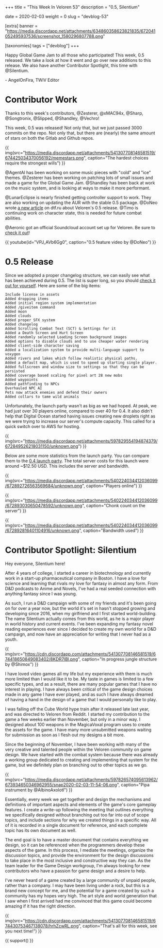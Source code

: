 +++
title = "This Week In Veloren 53"
description = "0.5, Silentium"

date = 2020-02-03
weight = 0
slug = "devblog-53"

[extra]
banner = "https://media.discordapp.net/attachments/634860358623821835/672041052495937536/screenshot_1580296807788.png"

[taxonomies]
tags = ["devblog"]
+++

Happy Global Game Jam to all those who participated! This week, 0.5 released. We take a look at how it went and go over new additions to this release. We also have another Contributor Spotlight, this time with @Silentium.

\- AngelOnFira, TWiV Editor

# Contributor Work

Thanks to this week's contributors, @Zesterer, @xMAC94x, @Sharp, @Songtronix, @Slipped, @Shandley, @Vechro!

This week, 0.5 was released! Not only that, but we just passed 3000 commits on the repo. Not only that, but there are (nearly) the same amount of stars on both the Gitlab and Github repos.

{{ img(src="https://media.discordapp.net/attachments/541307708146581519/674425034370056192/memestars.png", caption="The hardest choices require the strongest wills") }}

@AgentAl has been working on some music pieces with "cold" and "ice" themes. @Zesterer has been working on patching lots of small issues and made a game for the Global Game Jam. @Shandley has been back at work on the music system, and is looking at ways to make it more performant.

@LunarEclipse is nearly finished getting controller support to work. They are also working on updating the AUR with the stable 0.5 package. @DoNeo wrote [a new article](https://dtf.ru/indie/99140-reliz-versii-0-5-dlya-veloren) on dtf.ru about Veloren's 0.5 release. @Timo is continuing work on character state, this is needed for future combat abilities.

@Aeronic got an official Soundcloud account set up for Veloren. Be sure to [check it out](https://soundcloud.com/velorenofficial)!

{{ youtube(id="VPJ_AVb6Gg0", caption="0.5 feature video by @DoNeo") }}

# 0.5 Release

Since we adopted a proper changelog structure, we can easily see what has been achieved during 0.5. The list is super long, so you should [check it out for yourself](https://gitlab.com/veloren/veloren/-/blob/master/CHANGELOG.md). Here are some of the big items:

```
Include license in assets
Added dropping items
Added initial region system implementation
Added /giveitem command
Added moon
Added clouds
Added proper SFX system
Added changelog
Added Scrolling Combat Text (SCT) & Settings for it
Added a Death Screen and Hurt Screen
Added randomly selected Loading Screen background images
Added options to disable clouds and to use cheaper water rendering
Added client-side character saving
Added a localization system to provide multi-language support to voxygen
Added rivers and lakes which follow realistic physical paths.
Added a default map, which is used to speed up starting single player.
Added fullscreen and window size to settings so that they can be persisted
Added coverage based scaling for pixel art 28 new mobs
Added waypoints
Added pathfinding to NPCs
Overhauled NPC AI
Pets now attack enemies and defend their owners
Added collars to tame wild animals
```

Unfortunately, the launch party wasn't as big as we had hoped. At peak, we had just over 30 players online, compared to over 40 for 0.4. It also didn't help that Digital Ocean started having issues creating new droplets right as we were trying to increase our server's compute capacity. This called for a quick switch over to AWS for hosting.

{{ img(src="https://media.discordapp.net/attachments/597829554194874379/672849526218031150/unknown.png") }}

Below are some more statistics from the launch party. You can compare them to the [0.4 launch party](https://veloren.net/devblog-37/#launch-party). The total server costs for this launch were around ~$12.50 USD. This includes the server and bandwidth.

{{ img(src="https://media.discordapp.net/attachments/540224034412036099/672892726563569684/unknown.png", caption="Players online") }}

{{ img(src="https://media.discordapp.net/attachments/540224034412036099/672893030650478592/unknown.png", caption="Chonk count on the server") }}

{{ img(src="https://media.discordapp.net/attachments/540224034412036099/672892816401104916/unknown.png", caption="Bandwidth used") }}

# Contributor Spotlight: Silentium

Hey everyone, Silentium here!

After 4 years of college, I started a career in biotechnology and currently work in a start-up pharmaceutical company in Boston. I have a love for science and learning that rivals my love for fantasy in almost any form. From D&D podcasts to Anime and Novels, I've had a real seeded connection with anything fantasy since I was young.

As such, I run a D&D campaign with some of my friends and it's been going on for over a year now, but the world it's set in hasn't stopped growing and developing since 2016, when my girlfriend and I first started world-building. The name Silentium actually comes from this world, as he is a major player in world history and current events. I've been expanding my fantasy novel reading experiences ever since I decided to create my own world for a D&D campaign, and now have an appreciation for writing that I never had as a youth.

{{ img(src="https://cdn.discordapp.com/attachments/541307708146581519/674418650849083402/8KDR7IBl.png", caption="In progress jungle structure by @Shimox") }}

I have loved video games all my life but my experience with them is much more limited than I would like it to be. My taste in games is limited to a few specific types, and as a result, there are many popular games that I have no interest in playing. I have always been critical of the game design choices made in any game I have ever played, and as such I have always dreamed of having a hand in the design of a game that I would personally like to play.

I was falling off the Cube World hype train after it released late last year, and was directed to Veloren from Reddit. I started my contribution to the game a few weeks earlier than November, but only in a minor way. I designed about 100 weapons in the MagicaVoxal program uses to create the assets for the game. I have many more unsubmitted weapons waiting for submission as soon as I flesh out my designs a bit more.

Since the beginning of November, I have been working with many of the very creative and talented people within the Veloren community on game design. We have started with the combat system because there was already a working group dedicated to creating and implementing that system for the game, but we definitely plan on branching out to other topics as we go.

{{ img(src="https://media.discordapp.net/attachments/597826574095613962/673934650346962955/snap2020-02-03-11-54-06.png", caption="Pipa instrument by @AlbinoAxolotl") }}

Essentially, every week we get together and design the mechanisms and definitions of important aspects and elements of the game's core gameplay features. I create a write-up following the meeting that outlines everything we specifically designed without branching out too far into out of scope topics, and include sections for why we created things in a specific way. All of it is recorded in a single document for reference, and each complete topic has its own document as well.

The end goal is to have a master document that contains everything we design, so it can be referenced when the programmers develop these aspects of the game. In this process, I mediate the meetings, organize the discussion topics, and provide the environment for the design discussions to take place in the most inclusive and constructive way they can. As the team leader for the Game Design workgroup, I'm always looking for new contributors who have a passion for game design and a desire to help.

I've never heard of a game created by a large community of unpaid people, rather than a company. I may have been living under a rock, but this is a brand new concept for me, and the potential for a game created by such a community has my hopes very high. The art style and world generation that I saw when I first arrived had me convinced that this game could become amazing if it has the right direction.

{{ img(src="https://cdn.discordapp.com/attachments/541307708146581519/674430753467138078/hrhZcwRL.png", caption="That's all for this week, see you next time!") }}

{{ support() }}
